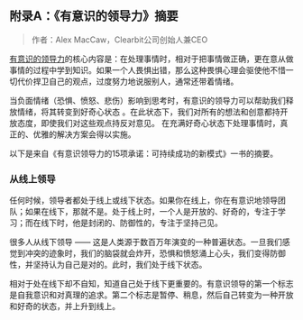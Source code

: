 ## 附录A：《有意识的领导力》摘要

> 作者：Alex MacCaw，Clearbit公司创始人兼CEO

[有意识的领导力](https://conscious.is/)的核心内容是：在处理事情时，相对于把事情做正确，更在意从做事情的过程中学到知识。如果一个人畏惧出错，那么这种畏惧心理会驱使他不惜一切代价捍卫自己的观点，过度努力地说服别人，通常还带着情绪。 

当负面情绪（恐惧、愤怒、悲伤）影响到思考时，有意识的领导力可以帮助我们释放情绪，将其转变到好奇心状态  。在此状态下，我们对所有的想法和创意都持开放态度，即使我们对这些观点持反对意见。
在充满好奇心状态下处理事情时，真正的、优雅的解决方案会得以实施。

以下是来自《有意识领导力的15项承诺：可持续成功的新模式》一书的摘要。

### 从线上领导

任何时候，领导者都处于线上或线下状态。如果你在线上，你在有意识地领导团队；如果在线下，那就不是。处于线上时，一个人是开放的、好奇的，专注于学习；而在线下时，他是封闭的、防御性的，专注于坚持己见。

很多人从线下领导 —— 这是人类源于数百万年演变的一种普遍状态。一旦我们感觉到冲突的迹象时，我们的脑袋就会炸开，恐惧和愤怒涌上心头，我们变得防御性，并坚持认为自己是对的。此时，我们处于线下状态。

相对于处在线下却不自知，知道自己处于线下更重要的。有意识领导的第一个标志是自我意识和对真理的追求。第二个标志是暂停、稍息，然后自己转变为一种开放和好奇的状态，并上升到线上。

